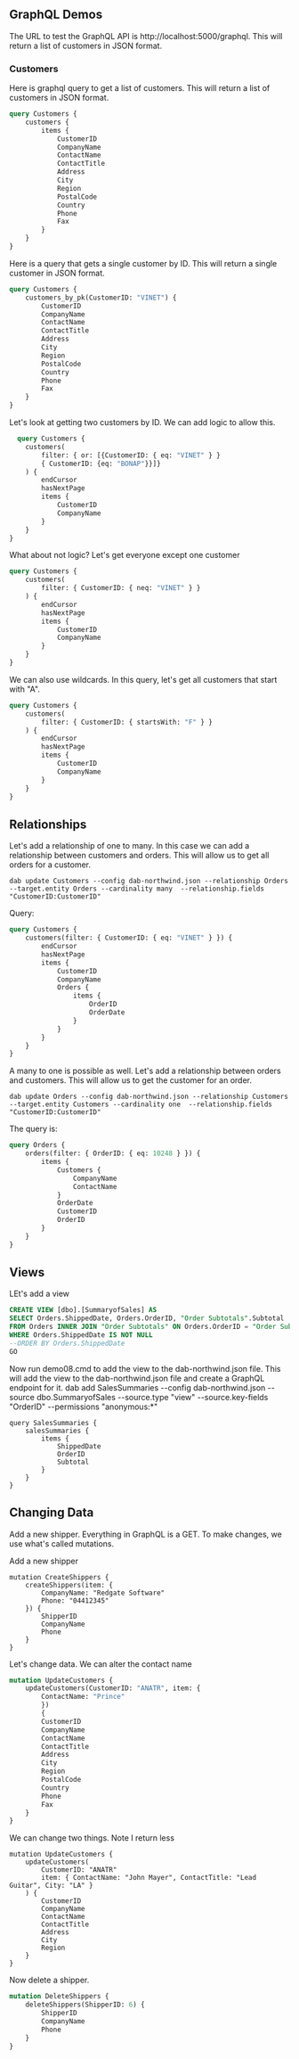 ## GraphQL Demos
The URL to test the GraphQL API is http://localhost:5000/graphql. This will return a list of customers in JSON format.


### Customers
Here is graphql query to get a list of customers. This will return a list of customers in JSON format.

```graphql
query Customers {
    customers {
        items {
            CustomerID
            CompanyName
            ContactName
            ContactTitle
            Address
            City
            Region
            PostalCode
            Country
            Phone
            Fax
        }
    }
}
```

Here is a query that gets a single customer by ID. This will return a single customer in JSON format.

```graphql
query Customers {
    customers_by_pk(CustomerID: "VINET") {
        CustomerID
        CompanyName
        ContactName
        ContactTitle
        Address
        City
        Region
        PostalCode
        Country
        Phone
        Fax
    }
}
```

Let's look at getting two customers by ID. We can add logic to allow this.
    
```graphql
  query Customers {
    customers(
        filter: { or: [{CustomerID: { eq: "VINET" } }
        { CustomerID: {eq: "BONAP"}}]}
    ) {
        endCursor
        hasNextPage
        items {
            CustomerID
            CompanyName
        }
    }
}
```

What about not logic? Let's get everyone except one customer
```graphql
query Customers {
    customers(
        filter: { CustomerID: { neq: "VINET" } }
    ) {
        endCursor
        hasNextPage
        items {
            CustomerID
            CompanyName
        }
    }
}
```

We can also use wildcards. In this query, let's get all customers that start with "A".

```graphql
query Customers {
    customers(
        filter: { CustomerID: { startsWith: "F" } }
    ) {
        endCursor
        hasNextPage
        items {
            CustomerID
            CompanyName
        }
    }
}
```

## Relationships

Let's add a relationship of one to many. In this case we can add a relationship between customers and orders. This will allow us to get all orders for a customer.

```
dab update Customers --config dab-northwind.json --relationship Orders --target.entity Orders --cardinality many  --relationship.fields "CustomerID:CustomerID"
```

Query:
```graphql
query Customers {
    customers(filter: { CustomerID: { eq: "VINET" } }) {
        endCursor
        hasNextPage
        items {
            CustomerID
            CompanyName
            Orders {
                items {
                    OrderID
                    OrderDate
                }
            }
        }
    }
}
```

A many to one is possible as well. Let's add a relationship between orders and customers. This will allow us to get the customer for an order.

```
dab update Orders --config dab-northwind.json --relationship Customers --target.entity Customers --cardinality one  --relationship.fields "CustomerID:CustomerID"
```

The query is:
```graphql
query Orders {
    orders(filter: { OrderID: { eq: 10248 } }) {
        items {
            Customers {
                CompanyName
                ContactName
            }
            OrderDate
            CustomerID
            OrderID
        }
    }
}
```


## Views
LEt's add a view

```sql
CREATE VIEW [dbo].[SummaryofSales] AS
SELECT Orders.ShippedDate, Orders.OrderID, "Order Subtotals".Subtotal
FROM Orders INNER JOIN "Order Subtotals" ON Orders.OrderID = "Order Subtotals".OrderID
WHERE Orders.ShippedDate IS NOT NULL
--ORDER BY Orders.ShippedDate
GO
```


Now run demo08.cmd to add the view to the dab-northwind.json file. This will add the view to the dab-northwind.json file and create a GraphQL endpoint for it.
dab add SalesSummaries --config dab-northwind.json --source dbo.SummaryofSales --source.type "view" --source.key-fields "OrderID" --permissions "anonymous:*"

```
query SalesSummaries {
    salesSummaries {
        items {
            ShippedDate
            OrderID
            Subtotal
        }
    }
}
```


## Changing Data
Add a new shipper. Everything in GraphQL is a GET. To make changes, we use what's called mutations.

Add a new shipper
```
mutation CreateShippers {
    createShippers(item: {
        CompanyName: "Redgate Software"
        Phone: "04412345"
    }) {
        ShipperID
        CompanyName
        Phone
    }
}

```

Let's change data. We can alter the contact name
```graphql
mutation UpdateCustomers {
    updateCustomers(CustomerID: "ANATR", item: { 
        ContactName: "Prince"
        }) 
        {
        CustomerID
        CompanyName
        ContactName
        ContactTitle
        Address
        City
        Region
        PostalCode
        Country
        Phone
        Fax
    }
}
```

We can change two things. Note I return less
```
mutation UpdateCustomers {
    updateCustomers(
        CustomerID: "ANATR"
        item: { ContactName: "John Mayer", ContactTitle: "Lead Guitar", City: "LA" }
    ) {
        CustomerID
        CompanyName
        ContactName
        ContactTitle
        Address
        City
        Region
    }
}
```

Now delete a shipper.
```graphql
mutation DeleteShippers {
    deleteShippers(ShipperID: 6) {
        ShipperID
        CompanyName
        Phone
    }
}
```

